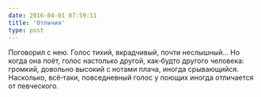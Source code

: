 ```yaml
---
date: 2016-04-01 07:59:11
title: 'Отличия'
type: post
---
```


Поговорил с нею. Голос тихий, вкрадчивый, почти неслышный… Но когда она поёт, голос настолько
другой, как‐будто другого человека: громкий, довольно высокий с нотами плача, иногда срывающийся.
Насколько, всё‐таки, повседневный голос у поющих иногда отличается от певческого.
